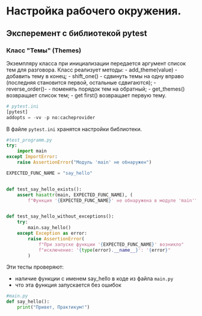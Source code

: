 # Настройка рабочего окружения.
## Эксперемент с библиотекой pytest

### Класс "Темы" (Themes)

Экземпляру класса при инициализации передается аргумент список тем для
разговора.
Класс реализует методы:
\- add_theme(value) - добавить тему в конец;
\- shift_one() - сдвинуть темы на одну вправо (последняя становится первой, остальные сдвигаются);
\- reverse_order()- - поменять порядок тем на обратный;
\- get_themes() возвращает список тем;
\- get first() возвращает первую тему.

```PYTHON
# pytest.ini
[pytest]
addopts = -vv -p no:cacheprovider
```

В файле `pytest.ini` хранятся настройки библиотеки.

```PYTHON
#test_programm.py
try:
    import main
except ImportError:
    raise AssertionError("Модуль 'main' не обнаружен")

EXPECTED_FUNC_NAME = "say_hello"


def test_say_hello_exists():
    assert hasattr(main, EXPECTED_FUNC_NAME), (
        f"Функция '{EXPECTED_FUNC_NAME}' не обнаружена в модуле 'main'")


def test_say_hello_without_exceptions():
    try:
        main.say_hello()
    except Exception as error:
        raise AssertionError(
            f"При запуске функции '{EXPECTED_FUNC_NAME}' возникло"
            f"исключение: '{type(error).__name__}': '{error}"
        )

```

Эти тесты проверяют:
- наличие функции с именем say_hello в коде из файла `main.py`
- что эта функция запускается без ошибок

```PYTHON
#main.py
def say_hello():
    print("Привет, Практикум!")
```


